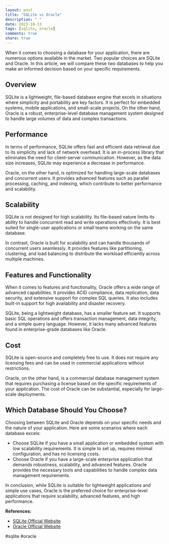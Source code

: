 ```yaml
---
layout: post
title: "SQLite vs Oracle"
description: " "
date: 2023-10-13
tags: [sqlite, oracle]
comments: true
share: true
---
```


When it comes to choosing a database for your application, there are numerous options available in the market. Two popular choices are SQLite and Oracle. In this article, we will compare these two databases to help you make an informed decision based on your specific requirements.

## Overview

SQLite is a lightweight, file-based database engine that excels in situations where simplicity and portability are key factors. It is perfect for embedded systems, mobile applications, and small-scale projects. On the other hand, Oracle is a robust, enterprise-level database management system designed to handle large volumes of data and complex transactions.

## Performance

In terms of performance, SQLite offers fast and efficient data retrieval due to its simplicity and lack of network overhead. It is an in-process library that eliminates the need for client-server communication. However, as the data size increases, SQLite may experience a decrease in performance.

Oracle, on the other hand, is optimized for handling large-scale databases and concurrent users. It provides advanced features such as parallel processing, caching, and indexing, which contribute to better performance and scalability.

## Scalability

SQLite is not designed for high scalability. Its file-based nature limits its ability to handle concurrent read and write operations effectively. It is best suited for single-user applications or small teams working on the same database.

In contrast, Oracle is built for scalability and can handle thousands of concurrent users seamlessly. It provides features like partitioning, clustering, and load balancing to distribute the workload efficiently across multiple machines.

## Features and Functionality

When it comes to features and functionality, Oracle offers a wide range of advanced capabilities. It provides ACID compliance, data replication, data security, and extensive support for complex SQL queries. It also includes built-in support for high availability and disaster recovery.

SQLite, being a lightweight database, has a smaller feature set. It supports basic SQL operations and offers transaction management, data integrity, and a simple query language. However, it lacks many advanced features found in enterprise-grade databases like Oracle.

## Cost

SQLite is open-source and completely free to use. It does not require any licensing fees and can be used in commercial applications without restrictions.

Oracle, on the other hand, is a commercial database management system that requires purchasing a license based on the specific requirements of your application. The cost of Oracle can be substantial, especially for large-scale deployments.

## Which Database Should You Choose?

Choosing between SQLite and Oracle depends on your specific needs and the nature of your application. Here are some scenarios where each database excels:

- Choose SQLite if you have a small application or embedded system with low scalability requirements. It is simple to set up, requires minimal configuration, and has no licensing costs.
- Choose Oracle if you have a large-scale enterprise application that demands robustness, scalability, and advanced features. Oracle provides the necessary tools and capabilities to handle complex data management requirements.

In conclusion, while SQLite is suitable for lightweight applications and simple use cases, Oracle is the preferred choice for enterprise-level applications that require scalability, advanced features, and high performance.

**References:**
- [SQLite Official Website](https://www.sqlite.org/index.html)
- [Oracle Official Website](https://www.oracle.com/database/index.html)

#sqlite #oracle
